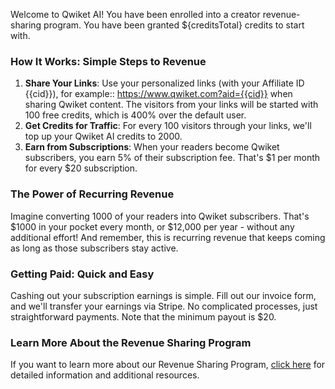 Welcome to Qwiket AI! You have been enrolled into a creator revenue-sharing program. You have been granted ${creditsTotal} credits to start with.
### How It Works: Simple Steps to Revenue

1. **Share Your Links**: Use your personalized links (with your Affiliate ID {{cid}}), for example:: https://www.qwiket.com?aid={{cid}} when sharing Qwiket content. The visitors from your links will be started with 100 free credits, which is 400% over the default user.
2. **Get Credits for Traffic**: For every 100 visitors through your links, we'll top up your Qwiket AI credits to 2000.
3. **Earn from Subscriptions**: When your readers become Qwiket subscribers, you earn 5% of their subscription fee. That's $1 per month for every $20 subscription.

### The Power of Recurring Revenue

Imagine converting 1000 of your readers into Qwiket subscribers. That's $1000 in your pocket every month, or $12,000 per year - without any additional effort! And remember, this is recurring revenue that keeps coming as long as those subscribers stay active.

### Getting Paid: Quick and Easy

Cashing out your subscription earnings is simple. Fill out our invoice form, and we'll transfer your earnings via Stripe. No complicated processes, just straightforward payments. Note that the minimum payout is $20.

### Learn More About the Revenue Sharing Program

If you want to learn more about our Revenue Sharing Program, [click here](/account/rsp-creator) for detailed information and additional resources.
